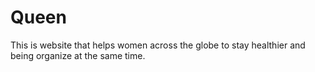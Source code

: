 # Queen
This is website that helps women across the globe to stay healthier and being organize at the same time.
